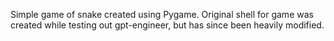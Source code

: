 Simple game of snake created using Pygame. Original shell for game was created while testing out gpt-engineer, but has since been heavily modified.
